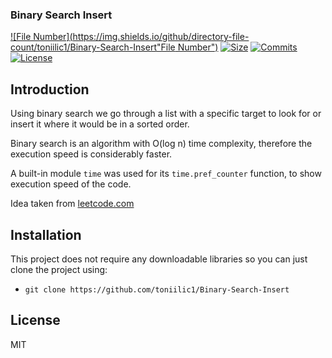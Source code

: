 ### Binary Search Insert

[![File Number](https://img.shields.io/github/directory-file-count/toniilic1/Binary-Search-Insert"File Number")](https://github.com/toniilic1/Binary-Search-Insert)
[![Size](https://img.shields.io/github/repo-size/toniilic1/Binary-Search-Insert)](https://github.com/toniilic1/Binary-Search-Insert)
[![Commits](https://img.shields.io/github/commit-activity/m/toniilic1/Binary-Search-Insert)](https://github.com/toniilic1/Binary-Search-Insert/graphs/commit-activity)
[![License](https://img.shields.io/github/license/toniilic1/Binary-Search-Insert "License")](https://github.com/toniilic1/Binary-Search-Insert/blob/master/LICENSE.txt "License")

## Introduction
Using binary search we go through a list with a specific target to look for or insert it where it would be in a sorted order.

Binary search is an algorithm with O(log n) time complexity, therefore the execution speed is considerably faster.

A built-in module ```time``` was used for its ```time.pref_counter``` function, to show execution speed of the code.

Idea taken from [leetcode.com](https://leetcode.com/problems/search-insert-position/)

## Installation
This project does not require any downloadable libraries so you can just clone the project using:
- ```git clone https://github.com/toniilic1/Binary-Search-Insert```

## License

MIT
